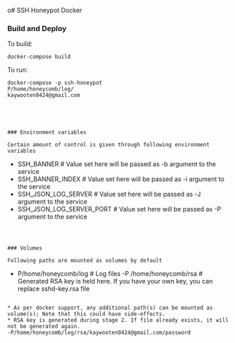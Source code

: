 o# SSH Honeypot Docker

### Build and Deploy

To build: 

```
docker-compose build
```

To run: 

```
docker-compose -p ssh-honeypot 
P/home/honeycomb/log/
kaywooten0424@gmail.com





### Environment variables

Certain amount of control is given through following environment variables

```
- SSH_BANNER                          # Value set here will be passed as -b argument to the service
- SSH_BANNER_INDEX                    # Value set here will be passed as -i argument to the service
- SSH_JSON_LOG_SERVER                 # Value set here will be passed as -J argument to the service
- SSH_JSON_LOG_SERVER_PORT            # Value set here will be passed as -P argument to the service
```



### Volumes

Following paths are mounted as volumes by default

```
- P/home/honeycomb/log       # Log files
-P /home/honeycomb/rsa       # Generated RSA key is held here. If you have your own key, you can replace sshd-key.rsa file
```

* As per docker support, any additional path(s) can be mounted as volume(s); Note that this could have side-effects.
* RSA key is generated during stage 2. If file already exists, it will not be generated again. 
-P/home/honeycomb/log/rsa/kaywooten0424@gmail.com/password
